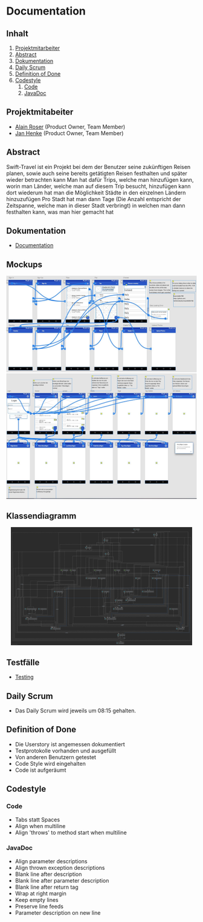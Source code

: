 # Documentation

## Inhalt

1. [Projektmitarbeiter](#Projektmitarbeiter)
2. [Abstract](#Abstract)
3. [Dokumentation](#Dokumentation)
4. [Daily Scrum](#Daily-Scrum)
5. [Definition of Done](#Definition-of-Done)
6. [Codestyle](#Codestyle)
	1. [Code](#Code)
	2. [JavaDoc](#JavaDoc)
	
## Projektmitabeiter
* [Alain Roser](https://git.bbcag.ch/brosea) (Product Owner, Team Member)
* [Jan Henke](https://git.bbcag.ch/bhenkj) (Product Owner, Team Member)

## Abstract
Swift-Travel ist ein Projekt bei dem der Benutzer seine zukünftigen Reisen planen, sowie auch seine bereits getätigten Reisen festhalten und später wieder betrachten kann Man hat dafür Trips, welche man hinzufügen kann, worin man Länder, welche man auf diesem Trip besucht, hinzufügen kann dort wiederum hat man die Möglichkeit Städte in den einzelnen Ländern hinzuzufügen Pro Stadt hat man dann Tage (Die Anzahl entspricht der Zeitspanne, welche man in dieser Stadt verbringt) in welchen man dann festhalten kann, was man hier gemacht hat

## Dokumentation
* [Documentation](docs/documentation/documentation.md)

## Mockups
<div align="center">
    <img src="docs/designs/images/MockupAlain.png" alt="Bild Mockup">
</div>
<div align="center">
    <img src="docs/designs/images/MockupJan.png" alt="Bild Mockup">
</div>

## Klassendiagramm
<div align="center">
    <img src="docs/designs/images/classdiagram.png" alt="Bild Klassendiagramm" style="width: 50vw;">
</div>

## Testfälle
* [Testing](docs/documentation/documentation.md#6-testing)

## Daily Scrum
* Das Daily Scrum wird jeweils um 08:15 gehalten.

## Definition of Done
* Die Userstory ist angemessen dokumentiert
* Testprotokolle vorhanden und ausgefüllt
* Von anderen Benutzern getestet
* Code Style wird eingehalten
* Code ist aufgeräumt

## Codestyle
### Code
* Tabs statt Spaces
* Align when multiline
* Align 'throws' to method start when multiline

### JavaDoc
* Align parameter descriptions
* Align thrown exception descriptions 
* Blank line after description 
* Blank line after parameter description 
* Blank line after return tag 
* Wrap at right margin 
* Keep empty lines 
* Preserve line feeds
* Parameter description on new line
